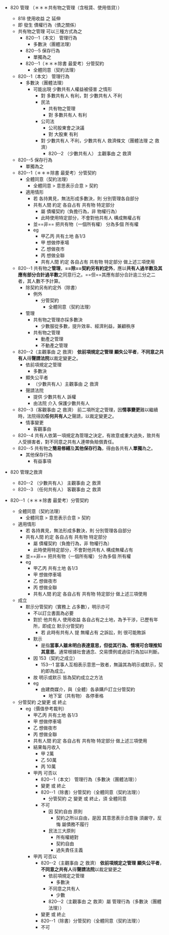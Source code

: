- 820 管理 （＊＊＊共有物之管理（含租賃、使用借貸））
	- 818 使用收益 之 延伸
	- 即 發生 債權行為（債之關係）
	- 共有物之管理 可以三種方式為之
		- 820--1（本文） 管理行為
			- 多數決（團體法理）
		- 820--5 保存行為
			- 單獨為之
		- 820--1（＊＊＊除書 最愛考）分管契約
			- 全體同意（契約法理）
	- 820--1（本文） 管理行為
		- 多數決（團體法理）
			- 可能出現 少數共有人權益被侵害 之情形
				- 對 多數共有人 有利，對 少數共有人 不利
				- 民法
					- 共有物之管理
					- 對 多數共有人 有利
				- 公司法
					- 公司股東會之決議
					- 對 大股東 有利
				- 對 少數共有人 不利，少數共有人 救濟條文（團體法理 之 救濟）
					- 820--2 （少數共有人） 主觀事由 之 救濟
	- 820--5 保存行為
		- 單獨為之
	- 820--1（＊＊＊除書 最愛考）分管契約
		- 全體同意（契約法理）
			- 全體同意 > 意思表示合意 > 契約
		- 適用情形
			- 若 各持異見，無法形成多數決，則 分別管理各自部分
			- 共有人間 約定 各自占有 共有物 特定部分
				- 屬 債權契約（負擔行為，非 物權行為）
				- 此時使用特定部分，不會對他共有人 構成無權占有
			- 並==非== 把共有物（一個所有權） 分為多個 所有權
			- eg
				- 甲乙丙 共有土地 各1/3
				- 甲 想做停車場
				- 乙 想做夜市
				- 丙 想做全聯
				- 共有人間 約定 各自占有 共有物 特定部分 做上述三項使用
	- 820--1 共有物之**管理**，**==除==契約另有約定外**，應以**共有人過半數及其應有部分合計過半數**之同意行之。==但==其應有部分合計逾三分之二者，其人數不予計算。
		- 除契約另有約定外（除書）
			- 例外
				- 分管契約
					- 全體同意（契約法理）
		- 管理
			- 共有物之管理亦採多數決
				- 少數服從多數，提升效率、經濟利益，兼顧秩序
			- 共有物之管理
				- 動產之管理
				- 不動產之管理
	- 820--2（主觀事由 之 救濟） **依前項規定之管理** **顯失公平者**，**不同意之共有人**得**聲請法院**以裁定變更之。
		- 依前項規定之管理
			- 多數決
		- 顯失公平者
			- （少數共有人）主觀事由 之 救濟
		- 聲請法院
			- 提供 少數共有人 訴權
			- 由法院 介入 保護少數共有人 
	- 820--3（客觀事由 之 救濟） 前二項所定之管理，因**情事變更**難以繼續時，法院得因**任何共有人**之聲請，以裁定變更之。
		- 情事變更
			- 客觀事由
	- 820--4 共有人依第一項規定為管理之決定，有故意或重大過失，致共有人受損害者，對不同意之共有人連帶負賠償責任。
	- 820--5 共有物之**簡易修繕**及**其他保存行為**，得由各共有人**單獨**為之。
		- 其他保存行為
			- 有益事項
- 820 管理之救濟
	- 820--2 （少數共有人） 主觀事由 之 救濟
	- 820--3 （任何共有人） 客觀事由 之 救濟


- 820--1（＊＊＊除書 最愛考）分管契約
	- 全體同意（契約法理）
		- 全體同意 > 意思表示合意 > 契約
	- 適用情形
		- 若 各持異見，無法形成多數決，則 分別管理各自部分
		- 共有人間 約定 各自占有 共有物 特定部分
			- 屬 債權契約（負擔行為，非 物權行為）
			- 此時使用特定部分，不會對他共有人 構成無權占有
		- 並==非== 把共有物（一個所有權） 分為多個 所有權
		- eg
			- 甲乙丙 共有土地 各1/3
			- 甲 想做停車場
			- 乙 想做夜市
			- 丙 想做全聯
			- 共有人間 約定 各自占有 共有物 特定部分 做上述三項使用
	- 成立
		- 默示分管契約（實務上 占多數），明示亦可
			- 不以訂立書面為必要
			- 對於 他共有人 使用收益 各自占有之土地，為予干涉，已歷有年所，即成立 默示分管契約
				- 若 此時有共有人 提 無權占有 之訴訟，則 很可能敗訴
			-  默示
				- 是指**當事人雖未明白表達意思，但從其行為、情境可合理推知其意思**。通常根據社會通念、交易慣例或過往行為加以判斷。
			- 因 153（契約之成立）
				- 153--1 當事人互相表示意思一致者，無論其為明示或默示，契約即為成立。
			- 故 明示或默示 皆為契約成立之方法
			- eg 
				- 由建商媒介，與（全體）各承購戶訂立分管契約
					- 地下室（共有物） 各停車格
	- 分管契約 之變更 或 終止
		- eg（價值參考裁判）
			- 甲乙丙 共有土地 各1/3
			- 甲 想做停車場
			- 乙 想做夜市
			- 丙 想做全聯
			- 共有人間 約定 各自占有 共有物 特定部分 做上述三項使用
			- 結果每月收入
				- 甲 2萬
				- 乙 50萬
				- 丙 10萬
			- 甲丙 可否以 
				- 820--1（本文） 管理行為（多數決（團體法理）） 
				- 變更 或 終止
				- 820--1（除書）分管契約（全體同意（契約法理））
					- 分管契約 之 變更 或 終止，須 全體同意
				- 不可
					- 因 契約自由 原則
						- 契約之所以自由，是因 其意思表示合意後 須嚴守，反悔 屬債務不履行
					- 民法三大原則
						- 所有權絕對
						- 契約自由
						- 過失責任主義
			- 甲丙 可否以 
				- 820--2（主觀事由 之 救濟） **依前項規定之管理** **顯失公平者**，**不同意之共有人**得**聲請法院**以裁定變更之
					- 依前項規定之管理
						- 多數決
					- 不同意之共有人
						- 少數
					- 820--2（主觀事由 之 救濟）屬 管理行為（多數決（團體法理）） 
				- 變更 或 終止
				- 820--1（除書）分管契約（全體同意（契約法理））
				- 不可